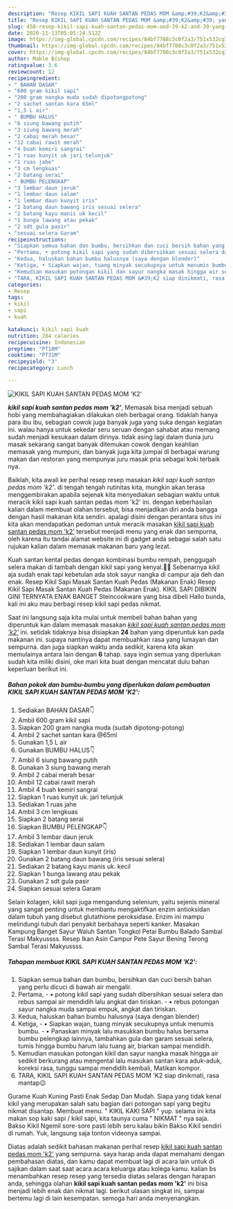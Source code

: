 ```yaml
---
description: "Resep KIKIL SAPI KUAH SANTAN PEDAS MOM &amp;#39;K2&amp;#39; yang mudah"
title: "Resep KIKIL SAPI KUAH SANTAN PEDAS MOM &amp;#39;K2&amp;#39; yang mudah"
slug: 458-resep-kikil-sapi-kuah-santan-pedas-mom-and-39-k2-and-39-yang-mudah
date: 2020-11-13T05:05:24.512Z
image: https://img-global.cpcdn.com/recipes/84bf7708c3c0f2a3/751x532cq70/kikil-sapi-kuah-santan-pedas-mom-k2-foto-resep-utama.jpg
thumbnail: https://img-global.cpcdn.com/recipes/84bf7708c3c0f2a3/751x532cq70/kikil-sapi-kuah-santan-pedas-mom-k2-foto-resep-utama.jpg
cover: https://img-global.cpcdn.com/recipes/84bf7708c3c0f2a3/751x532cq70/kikil-sapi-kuah-santan-pedas-mom-k2-foto-resep-utama.jpg
author: Mable Bishop
ratingvalue: 3.6
reviewcount: 12
recipeingredient:
- " BAHAN DASAR"
- "600 gram kikil sapi"
- "200 gram nangka muda sudah dipotongpotong"
- "2 sachet santan kara 65ml"
- "1,5 L air"
- " BUMBU HALUS"
- "6 siung bawang putih"
- "3 siung bawang merah"
- "2 cabai merah besar"
- "12 cabai rawit merah"
- "4 buah kemiri sangrai"
- "1 ruas kunyit uk jari telunjuk"
- "1 ruas jahe"
- "3 cm lengkuas"
- "2 batang serai"
- " BUMBU PELENGKAP"
- "3 lembar daun jeruk"
- "1 lembar daun salam"
- "1 lembar daun kunyit iris"
- "2 batang daun bawang iris sesuai selera"
- "2 batang kayu manis uk kecil"
- "1 bunga lawang atau pekak"
- "2 sdt gula pasir"
- "sesuai selera Garam"
recipeinstructions:
- "Siapkan semua bahan dan bumbu, bersihkan dan cuci bersih bahan yang perlu dicuci di bawah air mengalir."
- "Pertama, • potong kikil sapi yang sudah dibersihkan sesuai selera dan rebus sampai air mendidih lalu angkat dan tiriskan.  • rebus potongan sayur nangka muda sampai empuk, angkat dan tiriskan."
- "Kedua, haluskan bahan bumbu halusnya (saya dengan blender)"
- "Ketiga, • Siapkan wajan, tuang minyak secukupnya untuk menumis bumbu.  • Panaskan minyak lalu masukkan bumbu halus bersama bumbu pelengkap lainnya, tambahkan gula dan garam sesuai selera, tumis hingga bumbu harum lalu tuang air, biarkan sampai mendidih."
- "Kemudian masukan potongan kikil dan sayur nangka masak hingga air sedikit berkurang atau mengental lalu masukan santan kara aduk-aduk, koreksi rasa, tunggu sampai mendidih kembali, Matikan kompor."
- "TARA, KIKIL SAPI KUAH SANTAN PEDAS MOM &#39;K2 siap dinikmati, rasa mantap😉"
categories:
- Resep
tags:
- kikil
- sapi
- kuah

katakunci: kikil sapi kuah 
nutrition: 284 calories
recipecuisine: Indonesian
preptime: "PT18M"
cooktime: "PT31M"
recipeyield: "3"
recipecategory: Lunch

---
```



![KIKIL SAPI KUAH SANTAN PEDAS MOM &#39;K2&#39;](https://img-global.cpcdn.com/recipes/84bf7708c3c0f2a3/751x532cq70/kikil-sapi-kuah-santan-pedas-mom-k2-foto-resep-utama.jpg)

<b><i>kikil sapi kuah santan pedas mom &#39;k2&#39;</i></b>, Memasak bisa menjadi sebuah hobi yang membahagiakan dilakukan oleh berbagai orang. tidaklah hanya para ibu ibu, sebagian cowok juga banyak juga yang suka dengan kegiatan ini. walau hanya untuk sekedar seru seruan dengan sahabat atau memang sudah menjadi kesukaan dalam dirinya. tidak asing lagi dalam dunia juru masak sekarang sangat banyak ditemukan cowok dengan keahlian memasak yang mumpuni, dan banyak juga kita jumpai di berbagai warung makan dan restoran yang mempunyai juru masak pria sebagai koki terbaik nya.

Baiklah, kita awali ke perihal resep resep masakan <i>kikil sapi kuah santan pedas mom &#39;k2&#39;</i>. di tengah tengah rutinitas kita, mungkin akan terasa menggembirakan apabila sejenak kita menyediakan sebagian waktu untuk meracik kikil sapi kuah santan pedas mom &#39;k2&#39; ini. dengan keberhasilan kalian dalam membuat olahan tersebut, bisa menjadikan diri anda bangga dengan hasil makanan kita sendiri. apalagi disini dengan perantara situs ini kita akan mendapatkan pedoman untuk meracik masakan <u>kikil sapi kuah santan pedas mom &#39;k2&#39;</u> tersebut menjadi menu yang enak dan sempurna, oleh karena itu tandai alamat website ini di gadget anda sebagai salah satu rujukan kalian dalam memasak makanan baru yang lezat.

Kuah santan kental pedas dengan kombinasi bumbu rempah, penggugah selera makan di tambah dengan kikil sapi yang kenyal.🤤😁 Sebenarnya kikil aja sudah enak tapi kebetulan ada stok sayur nangka di campur aja deh dan enak. Resep Kikil Sapi Masak Santan Kuah Pedas (Makanan Enak) Resep Kikil Sapi Masak Santan Kuah Pedas (Makanan Enak). KIKIL SAPI DIBIKIN GINI TERNYATA ENAK BANGET Steincookware yang bisa dibeli Hallo bunda, kali ini aku mau berbagi resep kikil sapi pedas nikmat.


Saat ini langsung saja kita mulai untuk membeli bahan bahan yang diperuntuk kan dalam memasak masakan <u><i>kikil sapi kuah santan pedas mom &#39;k2&#39;</i></u> ini. setidak tidaknya bisa disiapkan <b>24</b> bahan yang diperuntuk kan pada makanan ini. supaya nantinya dapat membuahkan rasa yang lumayan dan sempurna. dan juga siapkan waktu anda sedikit, karena kita akan memulainya antara lain dengan <b>6</b> tahap. saya ingin semua yang diperlukan sudah kita miliki disini, oke mari kita buat dengan mencatat dulu bahan keperluan berikut ini.

<!--inarticleads1-->

##### Bahan pokok dan bumbu-bumbu yang diperlukan dalam pembuatan KIKIL SAPI KUAH SANTAN PEDAS MOM &#39;K2&#39;:

1. Sediakan  BAHAN DASAR👇
1. Ambil 600 gram kikil sapi
1. Siapkan 200 gram nangka muda (sudah dipotong-potong)
1. Ambil 2 sachet santan kara @65ml
1. Gunakan 1,5 L air
1. Gunakan  BUMBU HALUS👇
1. Ambil 6 siung bawang putih
1. Gunakan 3 siung bawang merah
1. Ambil 2 cabai merah besar
1. Ambil 12 cabai rawit merah
1. Ambil 4 buah kemiri sangrai
1. Siapkan 1 ruas kunyit uk. jari telunjuk
1. Sediakan 1 ruas jahe
1. Ambil 3 cm lengkuas
1. Siapkan 2 batang serai
1. Siapkan  BUMBU PELENGKAP👇
1. Ambil 3 lembar daun jeruk
1. Sediakan 1 lembar daun salam
1. Siapkan 1 lembar daun kunyit (iris)
1. Gunakan 2 batang daun bawang (iris sesuai selera)
1. Sediakan 2 batang kayu manis uk. kecil
1. Siapkan 1 bunga lawang atau pekak
1. Gunakan 2 sdt gula pasir
1. Siapkan sesuai selera Garam


Selain kolagen, kikil sapi juga mengandung selenium, yaitu sejenis mineral yang sangat penting untuk membantu mengaktifkan enzim antioksidan dalam tubuh yang disebut glutathione peroksidase. Enzim ini mampu melindungi tubuh dari penyakit berbahaya seperti kanker. Masakan Kampung Banget Sayur Waluh Santan Tongkol Petai Bumbu Balado Sambal Terasi Makyussss. Resep Ikan Asin Campur Pete Sayur Bening Terong Sambal Terasi Makyussss. 

<!--inarticleads2-->

##### Tahapan membuat KIKIL SAPI KUAH SANTAN PEDAS MOM &#39;K2&#39;:

1. Siapkan semua bahan dan bumbu, bersihkan dan cuci bersih bahan yang perlu dicuci di bawah air mengalir.
1. Pertama, - • potong kikil sapi yang sudah dibersihkan sesuai selera dan rebus sampai air mendidih lalu angkat dan tiriskan.  - • rebus potongan sayur nangka muda sampai empuk, angkat dan tiriskan.
1. Kedua, haluskan bahan bumbu halusnya (saya dengan blender)
1. Ketiga, - • Siapkan wajan, tuang minyak secukupnya untuk menumis bumbu.  - • Panaskan minyak lalu masukkan bumbu halus bersama bumbu pelengkap lainnya, tambahkan gula dan garam sesuai selera, tumis hingga bumbu harum lalu tuang air, biarkan sampai mendidih.
1. Kemudian masukan potongan kikil dan sayur nangka masak hingga air sedikit berkurang atau mengental lalu masukan santan kara aduk-aduk, koreksi rasa, tunggu sampai mendidih kembali, Matikan kompor.
1. TARA, KIKIL SAPI KUAH SANTAN PEDAS MOM &#39;K2 siap dinikmati, rasa mantap😉


Gurame Kuah Kuning Pasti Enak Sedap Dan Mudah. Siapa yang tidak kenal kikil yang merupakan salah satu bagian dari potongan sapi yang begitu nikmat disantap. Membuat menu. &#34; KIKIL KAKI SAPI &#34; yup. selama ini kita makan sop kaki sapi / kikil sapi, kita taunya cuma &#34; NIKMAT &#34; nya saja. Bakso Kikil Ngemil sore-sore pasti lebih seru kalau bikin Bakso Kikil sendiri di rumah. Yuk, langsung saja tonton videonya sampai. 

Diatas adalah sedikit bahasan makanan perihal resep <u>kikil sapi kuah santan pedas mom &#39;k2&#39;</u> yang sempurna. saya harap anda dapat memahami dengan pembahasan diatas, dan kamu dapat membuat lagi di acara lain untuk di sajikan dalam saat saat acara acara keluarga atau kolega kamu. kalian bs menambahkan resep resep yang tersedia diatas selaras dengan harapan anda, sehingga olahan <b>kikil sapi kuah santan pedas mom &#39;k2&#39;</b> ini bisa menjadi lebih enak dan nikmat lagi. berikut ulasan singkat ini, sampai bertemu lagi di lain kesempatan. semoga hari anda menyenangkan.
